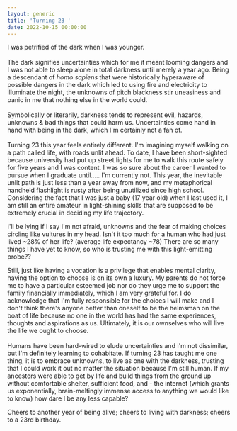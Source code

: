 ```yaml
---
layout: generic
title: 'Turning 23 '
date: 2022-10-15 00:00:00
---
```

I was petrified of the dark when I was younger.<br><br>The dark signifies uncertainties which for me it meant looming dangers and I was not able to sleep alone in total darkness until merely a year ago. Being a descendant of *homo sapiens* that were historically hyperaware of possible dangers in the dark which led to using fire and electricity to illuminate the night, the unknowns of pitch blackness stir uneasiness and panic in me that nothing else in the world could.&nbsp;<br><br>Symbolically or literarily, darkness tends to represent evil, hazards, unknowns & bad things that could harm us. Uncertainties come hand in hand with being in the dark, which I'm certainly not a fan of.<br><br>Turning 23 this year feels entirely different. I'm imagining myself walking on a path called life, with roads unlit ahead. To date, I have been short-sighted because university had put up street lights for me to walk this route safely for five years and I was content. I was so sure about the career I wanted to pursue when I graduate until..... I'm currently not. This year, the inevitable unlit path is just less than a year away from now, and my metaphorical handheld flashlight is rusty after being unutilized since high school. Considering the fact that I was just a baby (17 year old) when I last used it, I am still an entire amateur in light-shining skills that are supposed to be extremely crucial in deciding my life trajectory.

I'll be lying if I say I'm not afraid, unknowns and the fear of making choices circling like vultures in my head. Isn't it too much for a human who had just lived ~28% of her life? (average life expectancy ~78) There are so many things I have yet to know, so who is trusting me with this light-emitting probe??

Still, just like having a vocation is a privilege that enables mental clarity, having the option to choose is on its own a luxury. My parents do not force me to have a particular esteemed job nor do they urge me to support the family financially immediately, which I am very grateful for. I do acknowledge that I'm fully responsible for the choices I will make and I don't think there's anyone better than oneself to be the helmsman on the boat of life because no one in the world has had the same experiences, thoughts and aspirations as us. Ultimately, it is our ownselves who will live the life we ought to choose.&nbsp;<br><br>Humans have been hard-wired to elude uncertainties and I'm not dissimilar, but I'm definitely learning to cohabitate. If turning 23 has taught me one thing, it is to embrace unknowns, to live as one with the darkness, trusting that I could work it out no matter the situation because I'm still human. If my ancestors were able to get by life and build things from the ground up without comfortable shelter, sufficient food, and - the internet (which grants us exponentially, brain-meltingly immense access to anything we would like to know) how dare I be any less capable?

Cheers to another year of being alive; cheers to living with darkness; cheers to a 23rd birthday.